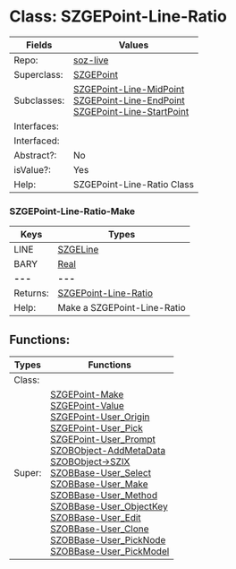 
# Class:	SZGEPoint-Line-Ratio

| Fields | Values |
| --------- | --------- |
| Repo: | [soz-live](/repos/soz-live.html) |
| Superclass: | [SZGEPoint](SZGEPoint.html) |
| Subclasses: | [SZGEPoint-Line-MidPoint](SZGEPoint-Line-MidPoint.html) <br> [SZGEPoint-Line-EndPoint](SZGEPoint-Line-EndPoint.html) <br> [SZGEPoint-Line-StartPoint](SZGEPoint-Line-StartPoint.html) |
| Interfaces: |  |
| Interfaced: |  |
| Abstract?: | No |
| isValue?: | Yes |
| Help: | SZGEPoint-Line-Ratio Class |

### SZGEPoint-Line-Ratio-Make

| Keys | Types |
| --------- | --------- |
| LINE | [SZGELine](SZGELine.html) |
| BARY | [Real](Real.html) |
| **---** | **---** |
| Returns: | [SZGEPoint-Line-Ratio](SZGEPoint-Line-Ratio.html) |
| Help: | Make a SZGEPoint-Line-Ratio |


## Functions:

| Types | Functions |
| --------- | --------- |
| Class: |  |
| Super: | [SZGEPoint-Make](SZGEPoint.html) <br> [SZGEPoint-Value](SZGEPoint.html) <br> [SZGEPoint-User_Origin](SZGEPoint.html) <br> [SZGEPoint-User_Pick](SZGEPoint.html) <br> [SZGEPoint-User_Prompt](SZGEPoint.html) <br> [SZOBObject-AddMetaData](SZOBObject.html) <br> [SZOBObject->SZIX](SZOBObject.html) <br> [SZOBBase-User_Select](SZOBBase.html) <br> [SZOBBase-User_Make](SZOBBase.html) <br> [SZOBBase-User_Method](SZOBBase.html) <br> [SZOBBase-User_ObjectKey](SZOBBase.html) <br> [SZOBBase-User_Edit](SZOBBase.html) <br> [SZOBBase-User_Clone](SZOBBase.html) <br> [SZOBBase-User_PickNode](SZOBBase.html) <br> [SZOBBase-User_PickModel](SZOBBase.html) |


